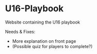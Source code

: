 # U16-Playbook
Website containing the U16 playbook

Needs & Fixes:
- More explanation on front page
- (Possible quiz for players to complete?)